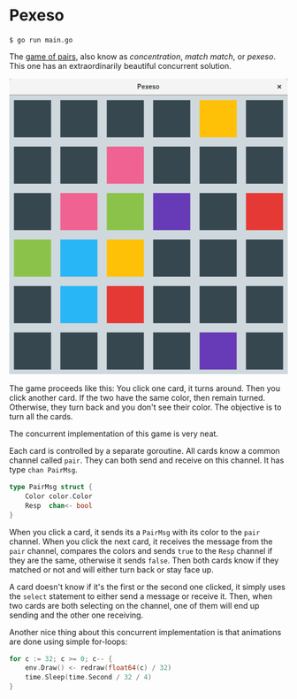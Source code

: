 # Pexeso

```
$ go run main.go
```

The [game of pairs](https://en.wikipedia.org/wiki/Concentration_(card_game)), also know as _concentration_, _match match_, or _pexeso_. This one has an extraordinarily beautiful concurrent solution.

![Screenshot](screenshot.png)

The game proceeds like this: You click one card, it turns around. Then you click another card. If the two have the same color, then remain turned. Otherwise, they turn back and you don't see their color. The objective is to turn all the cards.

The concurrent implementation of this game is very neat.

Each card is controlled by a separate goroutine. All cards know a common channel called `pair`. They can both send and receive on this channel. It has type `chan PairMsg`.

```go
type PairMsg struct {
	Color color.Color
	Resp  chan<- bool
}
```

When you click a card, it sends its a `PairMsg` with its color to the `pair` channel. When you click the next card, it receives the message from the `pair` channel, compares the colors and sends `true` to the `Resp` channel if they are the same, otherwise it sends `false`. Then both cards know if they matched or not and will either turn back or stay face up.

A card doesn't know if it's the first or the second one clicked, it simply uses the `select` statement to either send a message or receive it. Then, when two cards are both selecting on the channel, one of them will end up sending and the other one receiving.

Another nice thing about this concurrent implementation is that animations are done using simple for-loops:

```go
for c := 32; c >= 0; c-- {
    env.Draw() <- redraw(float64(c) / 32)
    time.Sleep(time.Second / 32 / 4)
}
```
